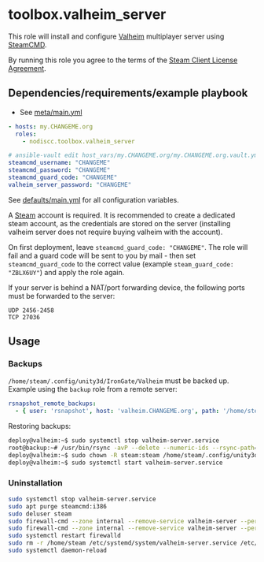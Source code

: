 # toolbox.valheim_server

This role will install and configure [Valheim](https://en.wikipedia.org/wiki/Valheim) multiplayer server using [SteamCMD](https://developer.valvesoftware.com/wiki/SteamCMD).

By running this role you agree to the terms of the [Steam Client License Agreement](https://store.steampowered.com/subscriber_agreement/).


## Dependencies/requirements/example playbook

- See [meta/main.yml](meta/main.yml)

```yaml
- hosts: my.CHANGEME.org
  roles:
    - nodiscc.toolbox.valheim_server

# ansible-vault edit host_vars/my.CHANGEME.org/my.CHANGEME.org.vault.yml
steamcmd_username: "CHANGEME"
steamcmd_password: "CHANGEME"
steamcmd_guard_code: "CHANGEME"
valheim_server_password: "CHANGEME"
```

See [defaults/main.yml](defaults/main.yml) for all configuration variables.

A [Steam](https://store.steampowered.com/) account is required. It is recommended to create a dedicated steam account, as the credentials are stored on the server (installing valheim server does not require buying valheim with the account).

On first deployment, leave `steamcmd_guard_code: "CHANGEME"`. The role will fail and a guard code will be sent to you by mail - then set `steamcmd_guard_code` to the correct value (example `steam_guard_code: "ZBLX6UY"`) and apply the role again.

If your server is behind a NAT/port forwarding device, the following ports must be forwarded to the server:

```
UDP 2456-2458
TCP 27036
```

## Usage

### Backups

`/home/steam/.config/unity3d/IronGate/Valheim` must be backed up. Example using the `backup` role from a remote server:

```yaml
rsnapshot_remote_backups:
  - { user: 'rsnapshot', host: 'valheim.CHANGEME.org', path: '/home/steam/.config/unity3d/IronGate/Valheim' }
```

Restoring backups:

```bash
deploy@valheim:~$ sudo systemctl stop valheim-server.service
root@backup:~# /usr/bin/rsync -avP --delete --numeric-ids --rsync-path="/usr/bin/sudo /usr/bin/rsync" --rsh="/usr/bin/ssh -o StrictHostKeyChecking=no" /var/backups/rsnapshot/daily.0/valheim.CHANGEME.org/home/steam/.config/unity3d/IronGate/Valheim/ rsnapshot@valheim.CHANGEME.org:/home/steam/.config/unity3d/IronGate/Valheim/
deploy@valheim:~$ sudo chown -R steam:steam /home/steam/.config/unity3d/IronGate/Valheim/
deploy@valheim:~$ sudo systemctl start valheim-server.service
```

### Uninstallation

```bash
sudo systemctl stop valheim-server.service
sudo apt purge steamcmd:i386
sudo deluser steam
sudo firewall-cmd --zone internal --remove-service valheim-server --permanent
sudo firewall-cmd --zone internal --remove-service valheim-server --permanent
sudo systemctl restart firewalld
sudo rm -r /home/steam /etc/systemd/system/valheim-server.service /etc/firewalld/services/valheim-server.xml /etc/apt/sources.list.d/deb_debian_org_debian.list
sudo systemctl daemon-reload
```
